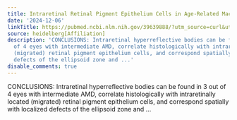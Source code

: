 ```yaml
---
title: Intraretinal Retinal Pigment Epithelium Cells in Age-Related Macular Degeneration
date: '2024-12-06'
linkTitle: https://pubmed.ncbi.nlm.nih.gov/39639888/?utm_source=curl&utm_medium=rss&utm_campaign=pubmed-2&utm_content=1FakS-2QOkCT8HsMOQP1bCRQ4YzyumYOmxmF0moLsQ3dFB1E9V&fc=20220326224207&ff=20241206175011&v=2.18.0.post9+e462414
source: heidelberg[Affiliation]
description: 'CONCLUSIONS: Intraretinal hyperreflective bodies can be found in 3 out
  of 4 eyes with intermediate AMD, correlate histologically with intraretinally located
  (migrated) retinal pigment epithelium cells, and correspond spatially with localized
  defects of the ellipsoid zone and ...'
disable_comments: true
---
```

CONCLUSIONS: Intraretinal hyperreflective bodies can be found in 3 out of 4 eyes with intermediate AMD, correlate histologically with intraretinally located (migrated) retinal pigment epithelium cells, and correspond spatially with localized defects of the ellipsoid zone and ...